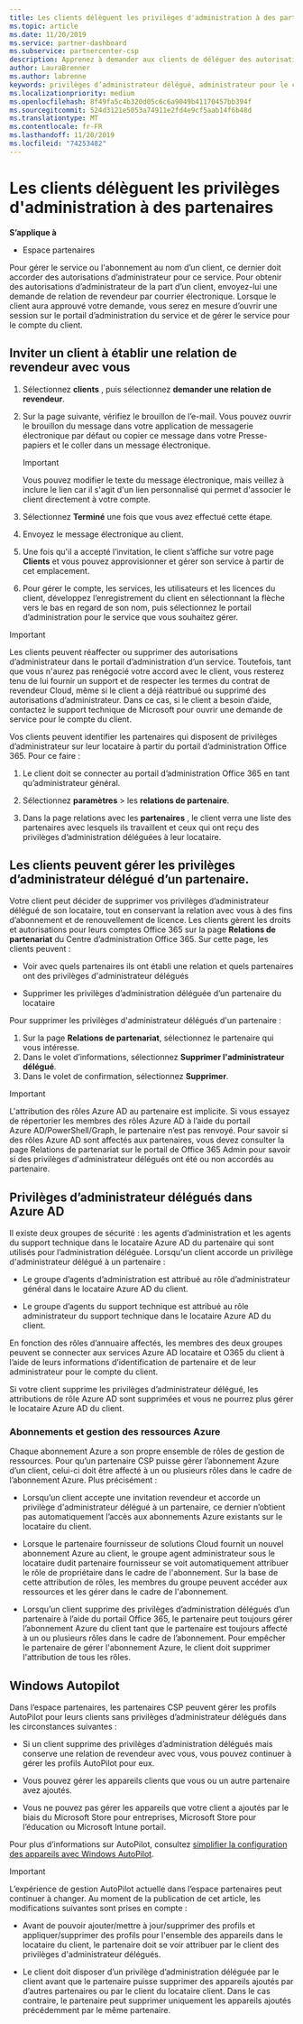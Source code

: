 ```yaml
---
title: Les clients délèguent les privilèges d'administration à des partenaires | Espace partenaires
ms.topic: article
ms.date: 11/20/2019
ms.service: partner-dashboard
ms.subservice: partnercenter-csp
description: Apprenez à demander aux clients de déléguer des autorisations d’administrateur à un revendeur ou de supprimer les mêmes autorisations et l’utilisation des autorisations.
author: LauraBrenner
ms.author: labrenne
keywords: privilèges d’administrateur délégué, administrateur pour le compte de, supprimer des privilèges, DAP, ADMINISTRATE
ms.localizationpriority: medium
ms.openlocfilehash: 8f49fa5c4b320d05c6c6a9049b41170457bb394f
ms.sourcegitcommit: 524d3121e5053a74911e2fd4e9cf5aab14f6b48d
ms.translationtype: MT
ms.contentlocale: fr-FR
ms.lasthandoff: 11/20/2019
ms.locfileid: "74253482"
---
```

# <a name="customers-delegate-administration-privileges-to-partners"></a>Les clients délèguent les privilèges d'administration à des partenaires

**S’applique à**

-  Espace partenaires

Pour gérer le service ou l'abonnement au nom d’un client, ce dernier doit accorder des autorisations d’administrateur pour ce service. Pour obtenir des autorisations d’administrateur de la part d’un client, envoyez-lui une demande de relation de revendeur par courrier électronique. Lorsque le client aura approuvé votre demande, vous serez en mesure d’ouvrir une session sur le portail d’administration du service et de gérer le service pour le compte du client. 

## <a name="invite-a-customer-to-establish-a-reseller-relationship-with-you"></a>Inviter un client à établir une relation de revendeur avec vous

1.  Sélectionnez **clients** , puis sélectionnez **demander une relation de revendeur**.

2.  Sur la page suivante, vérifiez le brouillon de l’e-mail. Vous pouvez ouvrir le brouillon du message dans votre application de messagerie électronique par défaut ou copier ce message dans votre Presse-papiers et le coller dans un message électronique. 

    >[!IMPORTANT]
    >Vous pouvez modifier le texte du message électronique, mais veillez à inclure le lien car il s'agit d'un lien personnalisé qui permet d'associer le client directement à votre compte. 
    
3.  Sélectionnez **Terminé** une fois que vous avez effectué cette étape.

4.  Envoyez le message électronique au client.

5.  Une fois qu'il a accepté l’invitation, le client s’affiche sur votre page **Clients** et vous pouvez approvisionner et gérer son service à partir de cet emplacement.

6.  Pour gérer le compte, les services, les utilisateurs et les licences du client, développez l’enregistrement du client en sélectionnant la flèche vers le bas en regard de son nom, puis sélectionnez le portail d’administration pour le service que vous souhaitez gérer.

>[!IMPORTANT]  
>Les clients peuvent réaffecter ou supprimer des autorisations d’administrateur dans le portail d’administration d’un service. Toutefois, tant que vous n'aurez pas renégocié votre accord avec le client, vous resterez tenu de lui fournir un support et de respecter les termes du contrat de revendeur Cloud, même si le client a déjà réattribué ou supprimé des autorisations d’administrateur. Dans ce cas, si le client a besoin d’aide, contactez le support technique de Microsoft pour ouvrir une demande de service pour le compte du client.

Vos clients peuvent identifier les partenaires qui disposent de privilèges d’administrateur sur leur locataire à partir du portail d’administration Office 365. Pour ce faire :

1. Le client doit se connecter au portail d’administration Office 365 en tant qu’administrateur général.

2. Sélectionnez **paramètres** > les **relations de partenaire**.

3. Dans la page relations avec les **partenaires** , le client verra une liste des partenaires avec lesquels ils travaillent et ceux qui ont reçu des privilèges d’administration déléguées à leur locataire.

## <a name="customers-can-manage-a-partners-delegated-admin-privileges"></a>Les clients peuvent gérer les privilèges d’administrateur délégué d’un partenaire. 

Votre client peut décider de supprimer vos privilèges d’administrateur délégué de son locataire, tout en conservant la relation avec vous à des fins d’abonnement et de renouvellement de licence. Les clients gèrent les droits et autorisations pour leurs comptes Office 365 sur la page **Relations de partenariat** du Centre d’administration Office 365. Sur cette page, les clients peuvent :

- Voir avec quels partenaires ils ont établi une relation et quels partenaires ont des privilèges d'administrateur délégués

- Supprimer les privilèges d’administration déléguée d’un partenaire du locataire

Pour supprimer les privilèges d'administrateur délégués d'un partenaire :

1. Sur la page **Relations de partenariat**, sélectionnez le partenaire qui vous intéresse.
2. Dans le volet d’informations, sélectionnez **Supprimer l'administrateur délégué**.
3. Dans le volet de confirmation, sélectionnez **Supprimer**.

>[!IMPORTANT]  
>L'attribution des rôles Azure AD au partenaire est implicite. Si vous essayez de répertorier les membres des rôles Azure AD à l’aide du portail Azure AD/PowerShell/Graph, le partenaire n’est pas renvoyé. Pour savoir si des rôles Azure AD sont affectés aux partenaires, vous devez consulter la page Relations de partenariat sur le portail de Office 365 Admin pour savoir si des privilèges d'administrateur délégués ont été ou non accordés au partenaire.

## <a name="delegated-admin-privileges-in-azure-ad"></a>Privilèges d’administrateur délégués dans Azure AD 

Il existe deux groupes de sécurité : les agents d’administration et les agents du support technique dans le locataire Azure AD du partenaire qui sont utilisés pour l’administration déléguée. Lorsqu'un client accorde un privilège d'administrateur délégué à un partenaire :

- Le groupe d’agents d’administration est attribué au rôle d’administrateur général dans le locataire Azure AD du client.

- Le groupe d’agents du support technique est attribué au rôle administrateur du support technique dans le locataire Azure AD du client.

En fonction des rôles d’annuaire affectés, les membres des deux groupes peuvent se connecter aux services Azure AD locataire et O365 du client à l’aide de leurs informations d’identification de partenaire et de leur administrateur pour le compte du client.

Si votre client supprime les privilèges d’administrateur délégué, les attributions de rôle Azure AD sont supprimées et vous ne pourrez plus gérer le locataire Azure AD du client.

### <a name="azure-subscriptions-and-resource-management"></a>Abonnements et gestion des ressources Azure

Chaque abonnement Azure a son propre ensemble de rôles de gestion de ressources. Pour qu’un partenaire CSP puisse gérer l’abonnement Azure d’un client, celui-ci doit être affecté à un ou plusieurs rôles dans le cadre de l’abonnement Azure. Plus précisément :

- Lorsqu’un client accepte une invitation revendeur et accorde un privilège d'administrateur délégué à un partenaire, ce dernier n’obtient pas automatiquement l’accès aux abonnements Azure existants sur le locataire du client.

- Lorsque le partenaire fournisseur de solutions Cloud fournit un nouvel abonnement Azure au client, le groupe agent administrateur sous le locataire dudit partenaire fournisseur se voit automatiquement attribuer le rôle de propriétaire dans le cadre de l'abonnement. Sur la base de cette attribution de rôles, les membres du groupe peuvent accéder aux ressources et les gérer dans le cadre de l'abonnement.

- Lorsqu’un client supprime des privilèges d’administration délégués d’un partenaire à l’aide du portail Office 365, le partenaire peut toujours gérer l’abonnement Azure du client tant que le partenaire est toujours affecté à un ou plusieurs rôles dans le cadre de l’abonnement. Pour empêcher le partenaire de gérer l'abonnement Azure, le client doit supprimer l'attribution de tous les rôles.

## <a name="windows-autopilot"></a>Windows Autopilot

<!--Maggie, 12/5/18 - Removed table showing what different CSP partner types can and can't do because all partner types are now in parity. As per Bhavya Chopra in bug 19841770.-->

Dans l’espace partenaires, les partenaires CSP peuvent gérer les profils AutoPilot pour leurs clients sans privilèges d’administrateur délégués dans les circonstances suivantes : 

- Si un client supprime des privilèges d’administration délégués mais conserve une relation de revendeur avec vous, vous pouvez continuer à gérer les profils AutoPilot pour eux.

- Vous pouvez gérer les appareils clients que vous ou un autre partenaire avez ajoutés. 

- Vous ne pouvez pas gérer les appareils que votre client a ajoutés par le biais du Microsoft Store pour entreprises, Microsoft Store pour l’éducation ou Microsoft Intune portail.

Pour plus d’informations sur AutoPilot, consultez [simplifier la configuration des appareils avec Windows AutoPilot](https://docs.microsoft.com/partner-center/autopilot).

>[!IMPORTANT]  
>L’expérience de gestion AutoPilot actuelle dans l’espace partenaires peut continuer à changer. Au moment de la publication de cet article, les modifications suivantes sont prises en compte :

- Avant de pouvoir ajouter/mettre à jour/supprimer des profils et appliquer/supprimer des profils pour l'ensemble des appareils dans le locataire du client, le partenaire doit se voir attribuer par le client des privilèges d'administrateur délégués.

- Le client doit disposer d’un privilège d’administration déléguée par le client avant que le partenaire puisse supprimer des appareils ajoutés par d’autres partenaires ou par le client du locataire client. Dans le cas contraire, le partenaire peut supprimer uniquement les appareils ajoutés précédemment par le même partenaire.
